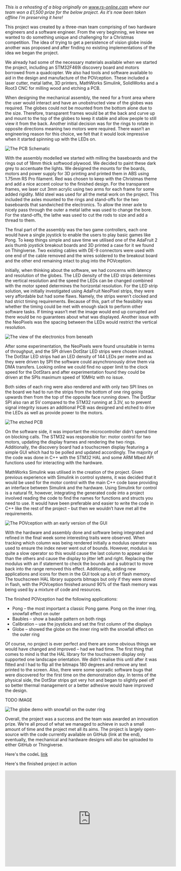 _This is a rehosting of a blog originally on www.rs-online.com where our team won a £1,500 prize for the below project. As it's now been taken offline I'm preserving it here!_

This project was created by a three-man team comprising of two hardware
engineers and a software engineer. From the very beginning, we knew we
wanted to do something unique and challenging for a Christmas competition. The
idea of trying to get a persistence of vision globe inside another was proposed
and after finding no existing implementations of the idea we began the project. 

We already had some of the necessary materials available when we started the
project, including an STM32F469i discovery board and motors borrowed from a
quadcopter. We also had tools and software available to aid in the design and
manufacture of the POVception. These included a laser cutter, metal lathe, 3D
printers, MathWorks Simulink, SolidWorks and a Root3 CNC for milling wood and
etching a PCB.

When designing the mechanical assembly, the need for a front area where the user
would interact and have an unobstructed view of the globes was required. The
globes could not be mounted from the bottom alone due to the size. Therefore,
transparent frames would be at the back and curve up and mount to the top of the
globes to keep it stable and allow people to still view it from the back. Another
initial decision was for the rings to rotate in opposite directions meaning two
motors were required. There wasn’t an engineering reason for this choice, we felt
that it would look impressive when it started spinning up with the LEDs on.

![The PCB Schematic](/assets/20231130/schematic.jpg)

With the assembly modelled we started with milling the baseboards and the rings
out of 18mm thick softwood plywood. We decided to paint these dark grey to
accentuate the lights. We designed the mounts for the boards, motors and power
supply for 3D printing and printed them in ABS using 1.75mm RS Pro filament.
Red was chosen to keep with the Christmas theme and add a nice accent colour to
the finished design. For the transparent frames, we laser cut 3mm acrylic using
two arms for each frame for some added rigidity. Mild steel was used for all the
metal work on the project. This included the axles mounted to the rings and
stand-offs for the two baseboards that sandwiched the electronics. To allow the
inner axle to nicely pass through the outer a metal lathe was used to change
the bore. For the stand-offs, the lathe was used to cut the rods to size and add
a thread to them.

The final part of the assembly was the two game controllers, each one would
have a single joystick to enable the users to play basic games like Pong. To
keep things simple and save time we utilised one of the AdaFruit 2 axis thumb
joystick breakout boards and 3D printed a case for it we found on Thingiverse.
Two existing cables with DE-9 connectors were used with one end of the cable
removed and the wires soldered to the breakout board and the other end remaining
intact to plug into the POVception.

Initially, when thinking about the software, we had concerns with latency and
resolution of the globes. The LED density of the LED strips determines the
vertical resolution and the speed the LEDs can be changed combined with the
motor speed determines the horizontal resolution. For the LED strip solution, we
initially investigated using AdaFruit NeoPixel strips, they were very affordable
but had some flaws. Namely, the strips weren’t clocked and had strict timing
requirements. Because of this, part of the feasibility was whether the timing
could be met with enough slack to perform other software tasks. If timing wasn’t
met the image would end up corrupted and there would be no guarantees about
what was displayed. Another issue with the NeoPixels was the spacing between the
LEDs would restrict the vertical resolution.

![The view of the electronics from beneath](/assets/20231130/under.jpg)

After some experimentation, the NeoPixels were found unsuitable in terms of
throughput, and the SPI driven DotStar LED strips were chosen instead. The
DotStar LED strips had an LED density of 144 LEDs per metre and as they were
driven by SPI the software could asynchronously drive them via DMA transfers.
Looking online we could find no upper limit to the clock speed for the DotStars
and after experimentation found they could be driven at the SPIs maximum speed
of 10MHz with no issue.

Both sides of each ring were also rendered and with only two SPI lines on the
board we had to run the strips from the bottom of one ring going upwards then
from the top of the opposite face running down. The DotStar SPI also ran at 5V
compared to the STM32 running at 3.3V, so to prevent signal integrity issues an
additional PCB was designed and etched to drive the LEDs as well as provide
power to the motors.

![The etched PCB](/assets/20231130/pcb.jpg)

On the software side, it was important the microcontroller didn’t spend time on
blocking calls. The STM32 was responsible for: motor control for two motors,
updating the display frames and rendering the two rings. Additionally, the
discovery board had a touchscreen display featuring a simple GUI which had to
be polled and updated accordingly. The majority of the code was done in C++ with
the STM32 HAL and some ARM Mbed API functions used for interacting with the
hardware.

MathWorks Simulink was utilised in the creation of the project. Given previous
experience with Simulink in control systems, it was decided that it would be used
for the motor control with the main C++ code base providing an interface
between Simulink and the hardware. Using Simulink for control is a natural fit,
however, integrating the generated code into a project involved reading the code
to find the names for functions and structs you need to use. It would have been
preferable and easier to write the code in C++ like the rest of the project –
but then we wouldn’t have met all the requirements.

![The POVception with an early version of the GUI](/assets/20231130/gui.jpg)

With the hardware and assembly done and software being integrated and refined in
the final week some interesting traits were observed. When tracking which column
was being rendered initially a modulus operator was used to ensure the index
never went out of bounds. However, modulus is quite a slow operator so this would
cause the last column to appear wider than the others and cause the display to
jitter left and right. Replacing the modulus with an if statement to check the
bounds and a subtract to move back into the range removed this effect.
Additionally, adding new applications and icons for them in the GUI took up a lot
of flash memory. The touchscreen HAL library supports bitmaps but only if they
were stored in flash, with the POVception finished around 90% of the flash memory
was being used by a mixture of code and resources.

The finished POVception had the following applications:

* Pong – the most important a classic Pong game. Pong on the inner ring, snowfall effect on outer
* Baubles – show a bauble pattern on both rings
* Calibration – use the joysticks and set the first column of the displays
* Globe – showed the globe on the inner ring with the snowfall effect on the outer ring

Of course, no project is ever perfect and there are some obvious things we would have
changed and improved – had we had time. The first thing that comes to mind is that
the HAL library for the touchscreen display only supported one landscape orientation.
We didn’t realise this until after it was fitted and I had to flip all the bitmaps
180 degrees and remove any text printed to the screen. Also, there were some
sporadic software bugs that were discovered for the first time on the demonstration
day. In terms of the physical side, the DotStar strips got very hot and began to
slightly peel off so better thermal management or a better adhesive would have
improved the design.

TODO IMAGE

![The globe demo with snowfall on the outer ring](/assets/20231130/snow.jpg)

Overall, the project was a success and the team was awarded an innovation prize.
We’re all proud of what we managed to achieve in such a small amount of time and
the project met all its aims. The project is largely open-source with the code
currently available on GitHub (link at the end), eventually, the mechanical and
hardware designs will also be uploaded to either GitHub or Thingiverse.

Here's the codeL [link](https://github.com/xd009642/POVception)

Here's the finished project in action

<iframe width="560" height="315" src="https://www.youtube.com/embed/aDJjjcXbvNg?si=QQlcgCp2_kfxbobG" title="YouTube video player" frameborder="0" allow="accelerometer; autoplay; clipboard-write; encrypted-media; gyroscope; picture-in-picture; web-share" allowfullscreen></iframe>
